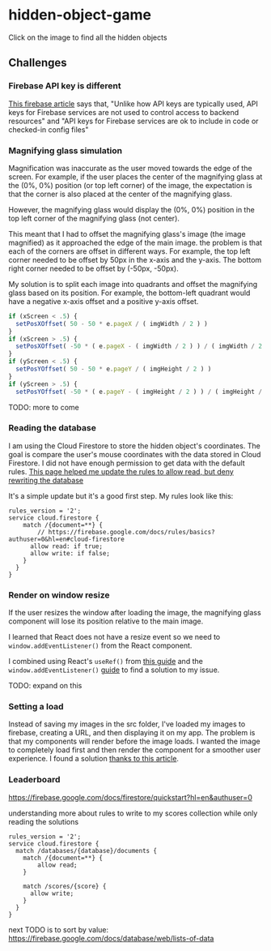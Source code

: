 # hidden-object-game
Click on the image to find all the hidden objects

## Challenges
### Firebase API key is different
[This firebase article](https://firebase.google.com/docs/projects/api-keys) says that, "Unlike how API keys are typically used, API keys for Firebase services are not used to control access to backend resources" and "API keys for Firebase services are ok to include in code or checked-in config files"

### Magnifying glass simulation
Magnification was inaccurate as the user moved towards the edge of the screen. For example, if the user places the center of the magnifying glass at the (0%, 0%) position (or top left corner) of the image, the expectation is that the corner is also placed at the center of the magnifying glass.

However, the magnifying glass would display the (0%, 0%) position in the top left corner of the magnifying glass (not center).

This meant that I had to offset the magnifying glass's image (the image magnified) as it approached the edge of the main image. the problem is that each of the corners are offset in different ways. For example, the top left corner needed to be offset by 50px in the x-axis and the y-axis. The bottom right corner needed to be offset by (-50px, -50px).

My solution is to split each image into quadrants and offset the magnifying glass based on its position. For example, the bottom-left quadrant would have a negative x-axis offset and a positive y-axis offset.

```javascript
if (xScreen < .5) {
  setPosXOffset( 50 - 50 * e.pageX / ( imgWidth / 2 ) )
}
if (xScreen > .5) {
  setPosXOffset( -50 * ( e.pageX - ( imgWidth / 2 ) ) / ( imgWidth / 2 ) )
}
if (yScreen < .5) {
  setPosYOffset( 50 - 50 * e.pageY / ( imgHeight / 2 ) )
}
if (yScreen > .5) {
  setPosYOffset( -50 * ( e.pageY - ( imgHeight / 2 ) ) / ( imgHeight / 2 ) )
```

TODO: more to come

### Reading the database
I am using the Cloud Firestore to store the hidden object's coordinates. The goal is compare the user's mouse coordinates with the data stored in Cloud Firestore. I did not have enough permission to get data with the default rules. [This page helped me update the rules to allow read, but deny rewriting the database](https://firebase.google.com/docs/firestore/security/rules-structure)

It's a simple update but it's a good first step. My rules look like this:
```
rules_version = '2';
service cloud.firestore {
    match /{document=**} {
    	// https://firebase.google.com/docs/rules/basics?authuser=0&hl=en#cloud-firestore
      allow read: if true;
      allow write: if false;
    }
  }
}
```

### Render on window resize
If the user resizes the window after loading the image, the magnifying glass component will lose its position relative to the main image.

I learned that React does not have a resize event so we need to `window.addEventListener()` from the React component.

I combined using React's `useRef()` from [this guide](https://www.pluralsight.com/guides/re-render-react-component-on-window-resize) and the `window.addEventListener()` [guide](https://bobbyhadz.com/blog/react-get-element-width-ref) to find a solution to my issue.

TODO: expand on this

### Setting a load
Instead of saving my images in the src folder, I've loaded my images to firebase, creating a URL, and then displaying it on my app. The problem is that my components will render before the image loads. I wanted the image to completely load first and then render the component for a smoother user experience. I found a solution [thanks to this article](https://stackoverflow.com/questions/43115246/how-to-detect-when-a-image-is-loaded-that-is-provided-via-props-and-change-sta).

### Leaderboard
https://firebase.google.com/docs/firestore/quickstart?hl=en&authuser=0

understanding more about rules to write to my scores collection while only reading the solutions
```
rules_version = '2';
service cloud.firestore {
  match /databases/{database}/documents {
  	match /{document=**} {
    	allow read;
    }
	
    match /scores/{score} {
      allow write;
    }
  }
}
```

next TODO is to sort by value: https://firebase.google.com/docs/database/web/lists-of-data
